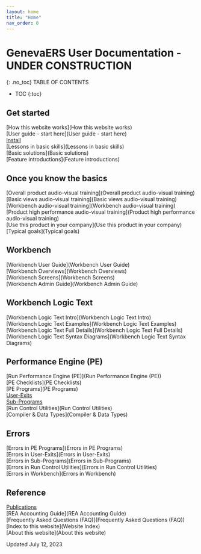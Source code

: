```yaml
---
layout: home
title: "Home"
nav_order: 0
---
```


# GenevaERS User Documentation - UNDER CONSTRUCTION
{: .no_toc}
TABLE OF CONTENTS 
 - TOC
{:toc}  
  
## Get started
  
[How this website works](How this website works)  
[User guide - start here](User guide - start here)  
[Install](Install)  
[Lessons in basic skills](Lessons in basic skills)  
[Basic solutions](Basic solutions)  
[Feature introductions](Feature introductions)  


## Once you know the basics

[Overall product audio-visual training](Overall product audio-visual training)  
[Basic views audio-visual training](Basic views audio-visual training)  
[Workbench audio-visual training](Workbench audio-visual training)  
[Product high performance audio-visual training](Product high performance audio-visual training)  
[Use this product in your company](Use this product in your company)  
[Typical goals](Typical goals)  
  
## Workbench
  
[Workbench User Guide](Workbench User Guide)  
[Workbench Overviews](Workbench Overviews)  
[Workbench Screens](Workbench Screens)  
[Workbench Admin Guide](Workbench Admin Guide)  
  
## Workbench Logic Text
  
[Workbench Logic Text Intro](Workbench Logic Text Intro)  
[Workbench Logic Text Examples](Workbench Logic Text Examples)  
[Workbench Logic Text Full Details](Workbench Logic Text Full Details)  
[Workbench Logic Text Syntax Diagrams](Workbench Logic Text Syntax Diagrams)  
  
## Performance Engine (PE)
  
[Run Performance Engine (PE)](Run Performance Engine (PE))  
[PE Checklists](PE Checklists)  
[PE Programs](PE Programs)  
[User-Exits](User-Exits)  
[Sub-Programs](Sub-Programs)  
[Run Control Utilities](Run Control Utilities)  
[Compiler & Data Types](Compiler & Data Types)  

## Errors
  
[Errors in PE Programs](Errors in PE Programs)  
[Errors in User-Exits](Errors in User-Exits)  
[Errors in Sub-Programs](Errors in Sub-Programs)  
[Errors in Run Control Utilities](Errors in Run Control Utilities)  
[Errors in Workbench](Errors in Workbench)  
  
## Reference
  
[Publications](Publications)  
[REA Accounting Guide](REA Accounting Guide)  
[Frequently Asked Questions (FAQ)](Frequently Asked Questions (FAQ))  
[Index to this website](Website Index)  
[About this website](About this website)  

Updated July 12, 2023

